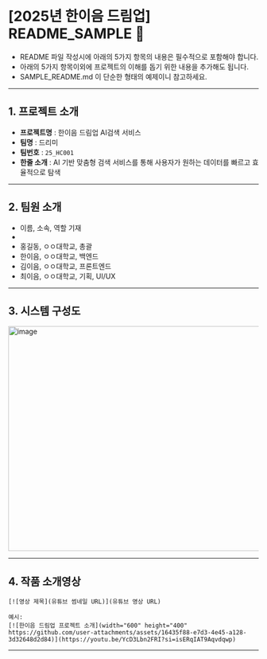 # [2025년 한이음 드림업] README_SAMPLE 📝

- README 파일 작성시에 아래의 5가지 항목의 내용은 필수적으로 포함해야 합니다.
- 아래의 5가지 항목이외에 프로젝트의 이해를 돕기 위한 내용을 추가해도 됩니다.
- SAMPLE_README.md 이 단순한 형태의 예제이니 참고하세요.
---

## **1. 프로젝트 소개**
- **프로젝트명** : 한이음 드림업 AI검색 서비스
- **팀명** : 드리미
- **팀번호** : `25_HC001`
- **한줄 소개** : AI 기반 맞춤형 검색 서비스를 통해 사용자가 원하는 데이터를 빠르고 효율적으로 탐색

---

## **2. 팀원 소개**
- 이름, 소속, 역할 기재
- 
- 홍길동, ㅇㅇ대학교, 총괄
- 한이음, ㅇㅇ대학교, 백엔드
- 김이음, ㅇㅇ대학교, 프론트엔드
- 최이음, ㅇㅇ대학교, 기획, UI/UX

---
## **3. 시스템 구성도**
<img width="690" height="452" alt="image" src="https://github.com/user-attachments/assets/70c9d8d6-a864-4d10-8189-a7751294953b" />

---
## **4. 작품 소개영상**

```
[![영상 제목](유튜브 썸네일 URL)](유튜브 영상 URL)

예시:
[![한이음 드림업 프로젝트 소개](width="600" height="400" https://github.com/user-attachments/assets/16435f88-e7d3-4e45-a128-3d32648d2d84)](https://youtu.be/YcD3Lbn2FRI?si=isERqIAT9Aqvdqwp)
```

---
